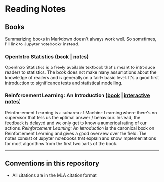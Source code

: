 # Reading Notes

## Books

Summarizing books in Markdown doesn't always work well.
So sometimes, I'll link to Jupyter notebooks instead.

### OpenIntro Statistics ([book](https://www.openintro.org/stat/) | [notes](https://github.com/florian/reading-notes/blob/master/books/1_OpenIntro-Statistics.md))

OpenIntro Statistics is a freely available textbook that's meant to introduce readers to statistics.
The book does not make many assumptions about the knowledge of readers and is generally on a fairly basic level.
It's a good first introduction to significance tests and statistical modelling.

### Reinforcement Learning: An Introduction ([book](http://incompleteideas.net/sutton/book/the-book-2nd.html) | [interactive notes](https://github.com/florian/reinforcement-learning))

Reinforcement Learning is a subarea of Machine Learning where there's no supervisor that tells us the optimal answer / behaviour. Instead, the feedback is delayed and we only get to know a numerical rating of our actions. *Reinforcement Learning: An Introduction* is the canonical book on Reinforcement Learning and gives a good overview over the field. The notes consist of Jupyter notebooks that explain and show implementations for most algorithms from the first two parts of the book.

---

## Conventions in this repository

- All citations are in the MLA citation format 
